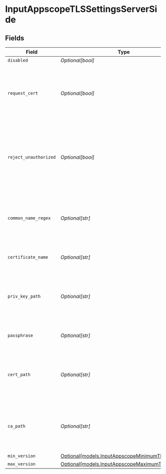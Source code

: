 # InputAppscopeTLSSettingsServerSide


## Fields

| Field                                                                                                                 | Type                                                                                                                  | Required                                                                                                              | Description                                                                                                           |
| --------------------------------------------------------------------------------------------------------------------- | --------------------------------------------------------------------------------------------------------------------- | --------------------------------------------------------------------------------------------------------------------- | --------------------------------------------------------------------------------------------------------------------- |
| `disabled`                                                                                                            | *Optional[bool]*                                                                                                      | :heavy_minus_sign:                                                                                                    | N/A                                                                                                                   |
| `request_cert`                                                                                                        | *Optional[bool]*                                                                                                      | :heavy_minus_sign:                                                                                                    | Require clients to present their certificates. Used to perform client authentication using SSL certs.                 |
| `reject_unauthorized`                                                                                                 | *Optional[bool]*                                                                                                      | :heavy_minus_sign:                                                                                                    | Reject certificates not authorized by a CA in the CA certificate path or by another trusted CA (such as the system's) |
| `common_name_regex`                                                                                                   | *Optional[str]*                                                                                                       | :heavy_minus_sign:                                                                                                    | Regex matching allowable common names in peer certificates' subject attribute                                         |
| `certificate_name`                                                                                                    | *Optional[str]*                                                                                                       | :heavy_minus_sign:                                                                                                    | The name of the predefined certificate                                                                                |
| `priv_key_path`                                                                                                       | *Optional[str]*                                                                                                       | :heavy_minus_sign:                                                                                                    | Path on server containing the private key to use. PEM format. Can reference $ENV_VARS.                                |
| `passphrase`                                                                                                          | *Optional[str]*                                                                                                       | :heavy_minus_sign:                                                                                                    | Passphrase to use to decrypt private key                                                                              |
| `cert_path`                                                                                                           | *Optional[str]*                                                                                                       | :heavy_minus_sign:                                                                                                    | Path on server containing certificates to use. PEM format. Can reference $ENV_VARS.                                   |
| `ca_path`                                                                                                             | *Optional[str]*                                                                                                       | :heavy_minus_sign:                                                                                                    | Path on server containing CA certificates to use. PEM format. Can reference $ENV_VARS.                                |
| `min_version`                                                                                                         | [Optional[models.InputAppscopeMinimumTLSVersion]](../models/inputappscopeminimumtlsversion.md)                        | :heavy_minus_sign:                                                                                                    | N/A                                                                                                                   |
| `max_version`                                                                                                         | [Optional[models.InputAppscopeMaximumTLSVersion]](../models/inputappscopemaximumtlsversion.md)                        | :heavy_minus_sign:                                                                                                    | N/A                                                                                                                   |